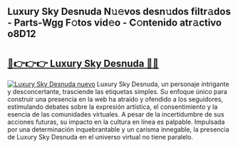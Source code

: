 ## Luxury Sky Desnuda N𝚞𝚎vos desn𝚞dos filtr𝚊dos - Parts-Wgg F𝚘tos vid𝚎o - C𝚘ntenido atr𝚊ctivo o8D12

# <h2><a href="http://mb8itq.tromn.icu/?c=Luxury+Sky+Desnuda">🔗👉👉👉 Luxury Sky Desnuda 🔗🔗</a></h2>

[![Luxury Sky Desnuda nuevo](https://i.imgur.com/pEAQMta.gif)](http://mb8itq.tromn.icu/?c=Luxury+Sky+Desnuda)
Luxury Sky Desnuda, un personaje intrigante y desconcertante, trasciende las etiquetas simples. Su enfoque único para construir una presencia en la web ha atraído y ofendido a los seguidores, estimulando debates sobre la expresión artística, el consentimiento y la esencia de las comunidades virtuales. A pesar de la incertidumbre de sus acciones futuras, su impacto en la cultura en línea es palpable. Impulsada por una determinación inquebrantable y un carisma innegable, la presencia de Luxury Sky Desnuda en el universo virtual no tiene paralelo.

